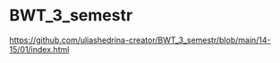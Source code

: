 # BWT_3_semestr

https://github.com/uliashedrina-creator/BWT_3_semestr/blob/main/14-15/01/index.html
